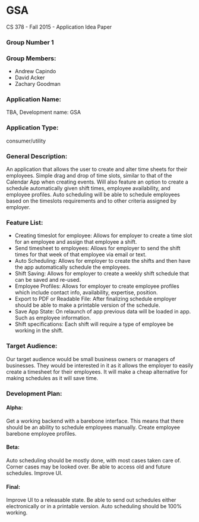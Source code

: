 # GSA

CS 378 - Fall 2015 - Application Idea Paper 

### Group Number 1
### Group Members: 
- Andrew Capindo
- David Acker
- Zachary Goodman

### Application Name:
TBA, Development name: GSA

### Application Type:
consumer/utility

### General Description:
An application that allows the user to create and alter time sheets for their employees. Simple drag and drop of time slots, similar to that of the Calendar App when creating events. Will also feature an option to create a schedule automatically given shift times, employee availability, and employee profiles. Auto scheduling will be able to schedule employees based on the timeslots requirements and to other criteria assigned by employer.

### Feature List:
- Creating timeslot for employee: Allows for employer to create a time slot for an employee and assign that employee a shift.
- Send timesheet to employees: Allows for employer to send the shift times for that week of that employee via email or text.
- Auto Scheduling: Allows for employer to create the shifts and then have the app automatically schedule the employees.
- Shift Saving: Allows for employer to create a weekly shift schedule that can be saved and re-used.
- Employee Profiles: Allows for employer to create employee profiles which include contact info, availability, expertise, position.
- Export to PDF or Readable File: After finalizing schedule employer should be able to make a printable version of the schedule.
- Save App State: On relaunch of app previous data will be loaded in app. Such as employee information.
- Shift specifications: Each shift will require a type of employee be working in the shift.

### Target Audience:
Our target audience would be small business owners or managers of businesses. They would be interested in it as it allows the employer to easily create a timesheet for their employees. It will make a cheap alternative for making schedules as it will save time. 

### Development Plan:
#### Alpha:
Get a working backend with a barebone interface. This means that there should be an ability to schedule employees manually. Create employee barebone employee profiles.

#### Beta:
Auto scheduling should be mostly done, with most cases taken care of. Corner cases may be looked over. Be able to access old and future schedules. Improve UI.

#### Final:
Improve UI to a releasable state. Be able to send out schedules either electronically or in a printable version. Auto scheduling should be 100% working.
